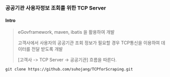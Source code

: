 ### 공공기관 사용자정보 조회를 위한 TCP Server

#### Intro
> eGovframework, maven, ibatis 을 활용하여 개발
> 
> 고객사에서 사용자의 공공기관 조회 정보가 필요할 경우 TCP통신을 이용하여 데이터를 전달 받도록 개발
>
> [고객사 -> TCP Server -> 공공기관] 흐름을 따른다.

 
```
git clone https://github.com/suhojang/TCPforScraping.git
```
